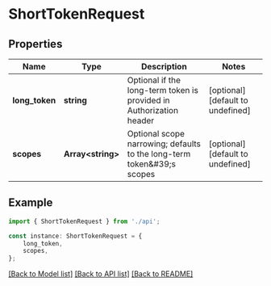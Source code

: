 # ShortTokenRequest


## Properties

Name | Type | Description | Notes
------------ | ------------- | ------------- | -------------
**long_token** | **string** | Optional if the long-term token is provided in Authorization header | [optional] [default to undefined]
**scopes** | **Array&lt;string&gt;** | Optional scope narrowing; defaults to the long-term token\&#39;s scopes | [optional] [default to undefined]

## Example

```typescript
import { ShortTokenRequest } from './api';

const instance: ShortTokenRequest = {
    long_token,
    scopes,
};
```

[[Back to Model list]](../README.md#documentation-for-models) [[Back to API list]](../README.md#documentation-for-api-endpoints) [[Back to README]](../README.md)
